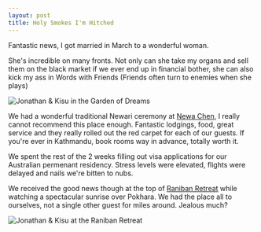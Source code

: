 ```yaml
---
layout: post
title: Holy Smokes I'm Hitched
---
```


Fantastic news, I got married in March to a wonderful woman.

She's incredible on many fronts. Not only can she take my organs and sell them on the black market if we ever end up in financial bother, she can also kick my ass in Words with Friends (Friends often turn to enemies when she plays)

![Jonathan & Kisu in the Garden of Dreams](http://a5.sphotos.ak.fbcdn.net/hphotos-ak-ash3/p480x480/563677_10151511808790341_513525340_24045851_1192947221_n.jpg "Jonathan & Kisu in the Garden of Dreams, Kathmandu")

We had a wonderful traditional Newari ceremony at [Newa Chen](http://www.newachen.com/ "Newa Chen"), I really cannot recommend this place enough.  Fantastic lodgings, food, great service and they really rolled out the red carpet for each of our guests. If you're ever in Kathmandu, book rooms way in advance, totally worth it.

We spent the rest of the 2 weeks filling out visa applications for our Australian permenant residency.  Stress levels were elevated, flights were delayed and nails we're bitten to nubs.

We received the good news though at the top of [Raniban Retreat](http://www.raniban.com/ "Raniban Retreat") while watching a spectacular sunrise over Pokhara.  We had the place all to ourselves, not a single other guest for miles around.  Jealous much?

![Jonathan & Kisu at the Raniban Retreat](http://s3.amazonaws.com/blog.beilabs.com/images/2012-03-09-raniban-retreat.jpg "Jonathan & Kisu at the Raniban Retreat")
